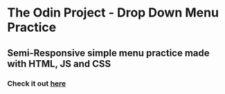 # The Odin Project - Drop Down Menu Practice

## Semi-Responsive simple menu practice made with HTML, JS and CSS

### Check it out [here](https://beppe94.github.io/Drop-Down-Menu/)
